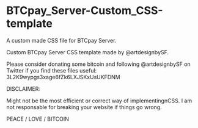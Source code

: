 # BTCpay_Server-Custom_CSS-template
A custom made CSS file for BTCpay Server. 

Custom BTCpay Server CSS template made by @artdesignbySF.

Please consider donating some bitcoin and following @artdesignbySF on Twitter if you find these files useful: 3L2K9wypgs3xage6fZk6LXJSKxUsUKFDNM


DISCLAIMER:

Might not be the most efficient or correct way of implementingnCSS. I am not responsable for breaking your website if things go wrong.

PEACE / LOVE / BITCOIN
